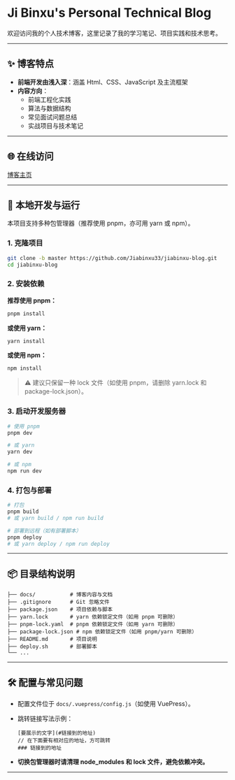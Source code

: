 # Ji Binxu's Personal Technical Blog

欢迎访问我的个人技术博客，这里记录了我的学习笔记、项目实践和技术思考。

---

## ✨ 博客特点

- **前端开发由浅入深**：涵盖 Html、CSS、JavaScript 及主流框架
- **内容方向**：
  - 前端工程化实践
  - 算法与数据结构
  - 常见面试问题总结
  - 实战项目与技术笔记

---

## 🌐 在线访问

[博客主页](https://jiabinxu33.github.io/jiabinxu-blog/)

---

## 🚀 本地开发与运行

本项目支持多种包管理器（推荐使用 pnpm，亦可用 yarn 或 npm）。

### 1. 克隆项目

```bash
git clone -b master https://github.com/Jiabinxu33/jiabinxu-blog.git
cd jiabinxu-blog
```

### 2. 安装依赖

**推荐使用 pnpm：**

```bash
pnpm install
```

**或使用 yarn：**

```bash
yarn install
```

**或使用 npm：**

```bash
npm install
```

> ⚠️ 建议只保留一种 lock 文件（如使用 pnpm，请删除 yarn.lock 和 package-lock.json）。

### 3. 启动开发服务器

```bash
# 使用 pnpm
pnpm dev

# 或 yarn
yarn dev

# 或 npm
npm run dev
```

### 4. 打包与部署

```bash
# 打包
pnpm build
# 或 yarn build / npm run build

# 部署到远程（如有部署脚本）
pnpm deploy
# 或 yarn deploy / npm run deploy
```

---

## 📦 目录结构说明

```
├── docs/           # 博客内容与文档
├── .gitignore      # Git 忽略文件
├── package.json    # 项目依赖与脚本
├── yarn.lock       # yarn 依赖锁定文件（如用 pnpm 可删除）
├── pnpm-lock.yaml  # pnpm 依赖锁定文件（如用 yarn 可删除）
├── package-lock.json # npm 依赖锁定文件（如用 pnpm/yarn 可删除）
├── README.md       # 项目说明
├── deploy.sh       # 部署脚本
└── ...
```

---

## 🛠️ 配置与常见问题

- 配置文件位于 `docs/.vuepress/config.js`（如使用 VuePress）。
- 跳转链接写法示例：

  ```
  [要展示的文字](#链接到的地址)
  // 在下面要有相对应的地址，方可跳转
  ### 链接到的地址
  ```

- **切换包管理器时请清理 node_modules 和 lock 文件，避免依赖冲突。**

---

